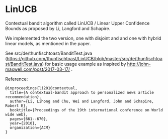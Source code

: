# LinUCB
Contextual bandit algorithm called LinUCB / Linear Upper Confidence Bounds as proposed by Li, Langford and Schapire.

We implemented the two version, one with disjoint and and one with hybrid linear models, as mentioned in the paper.

See src/de/thunfischtoast/BanditTest.java (https://github.com/thunfischtoast/LinUCB/blob/master/src/de/thunfischtoast/BanditTest.java) for basic usage example as inspired by http://john-maxwell.com/post/2017-03-17/ .


Reference:
```
@inproceedings{li2010contextual,
  title={A contextual-bandit approach to personalized news article recommendation},
  author={Li, Lihong and Chu, Wei and Langford, John and Schapire, Robert E},
  booktitle={Proceedings of the 19th international conference on World wide web},
  pages={661--670},
  year={2010},
  organization={ACM}
}
```
